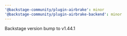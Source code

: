 ```yaml
---
'@backstage-community/plugin-airbrake': minor
'@backstage-community/plugin-airbrake-backend': minor
---
```


Backstage version bump to v1.44.1
